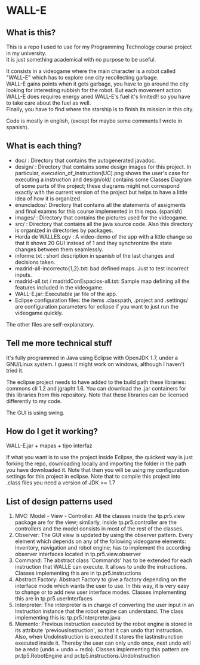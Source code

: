 # WALL-E
## What is this?
This is a repo I used to use for my Programming Technology course project in my university.  
It is just something academical with no purpose to be useful.  

It consists in a videogame where the main character is a robot called "WALL-E" which has to explore one city recollecting garbage.  
WALL-E gains points when it gets garbage, you have to go around the city looking for interesting rubbish for the robot. But each movement action WALL-E does requires energy aned WALL-E's fuel it's limited!! so you have to take care about the fuel as well.  
Finally, you have to find where the starship is to finish its mission in this city.

Code is mostly in english, (except for maybe some comments I wrote in spanish).

## What is each thing?
* doc/ : Directory that contains the autogenerated javadoc.
* design/ : Directory that contains some design images for this project. In particular,  execution_of_instruction(UC).png shows the user's case for executing a instruction and design/old/ contains some Classes Diagram of some parts of the project; these diagrams might not correspond exactly with the current version of the project but helps to have a little idea of how it is organized.
* enunciados/: Directory that contains all the statements of assigments and final examns for this course implemented in this repo. (spanish)
* images/ : Directory that contains the pictures used for the videogame.
* src/ : Directory that contains all the java source code. Also this directory is organized in directories by packages.
* Horda de WALLES.ogv : A video-demo of the app with a little change so that it shows 20 GUI instead of 1 and they synchronize the state changes between them seamlessly.
* informe.txt : short description in spanish of the last changes and decisions taken.
* madrid-all-incorrecto{1,2}.txt: bad defined maps. Just to test incorrect inputs.
* madrid-all.txt / madridConEspacios-all.txt: Sample map defining all the features included in the videogame.
* WALL-E.jar: Executable jar file of the app.
* Eclipse configuration files: the items .classpath, .project and .settings/ are configuration parameters for eclipse if you want to just run the videogame quickly.

The other files are self-explanatory.

## Tell me more technical stuff
It's fully programmed in Java using Eclipse with OpenJDK 1.7, under a GNU/Linux system. I guess it might work on windows, although I haven't tried it.

The eclipse project needs to have added to the build path these libraries: commons cli 1.2 and jgrapht 1.6. You can download the .jar containers for this libraries from this repository. Note that these libraries can be licensed differently to my code.

The GUI is using swing.

## How do I get it working?

WALL-E.jar + mapas + tipo interfaz

If what you want is to use the project inside Eclipse, the quickest way is just forking the repo, downloading locally and importing the folder in the path you have downloaded it. Note that then you will be using my configuration settings for this project in eclipse. Note that to compile this project into .class files you need a version of JDK >= 1.7

## List of design patterns used
1. MVC: Model - View - Controller. All the classes inside the tp.pr5.view package are for the view; similarly, inside tp.pr5.controller are the controllers and the model consists in most of the rest of the classes.
2. Observer: The GUI view is updated by using the observer pattern. Every element which depends on any of the following videogame elements: inventory, navigation and robot engine; has to implement the according observer interfaces located in tp.pr5.view.observer
3. Command: The abstract class 'Commands' has to be extended for each instruction that WALLE can execute. It allows to undo the instructions. Classes implementing this are in tp.pr5.instructions
4. Abstract Factory: Abstract Factory to give a factory depending on the interface mode which wants the user to use. In this way, it is very easy to change or to add new user interface modes. Classes implementing this are in tp.pr5.userInterfaces
5. Interpreter: The interpreter is in charge of converting the user input in an Instruction instance that the robot engine can understand. The class implementing this is: tp.pr5.Interpreter.java
6. Memento: Previous instruction executed by the robot engine is stored in its attribute 'previousInstruction', so that it can undo that instruction. Also, when UndoInstruction is executed it stores the lastinstrunction executed inside it. Thereby the user can only undo once, next undo will be a redo (undo + undo = redo). Classes implementing this pattern are pr.tp5.RobotEngine and pr.tp5.instructions.UndoInstruction
